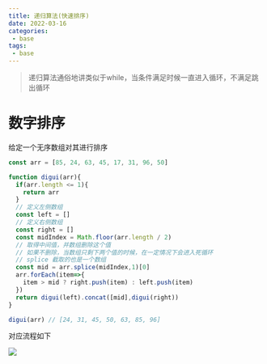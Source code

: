 ```yaml
---
title: 递归算法(快速排序)
date: 2022-03-16
categories:
 - base
tags:
 - base
---
```


>递归算法通俗地讲类似于while，当条件满足时候一直进入循环，不满足跳出循环

# 数字排序

给定一个无序数组对其进行排序

```js
const arr = [85, 24, 63, 45, 17, 31, 96, 50]

function digui(arr){
  if(arr.length <= 1){
    return arr
  }
  // 定义左侧数组
  const left = []
  // 定义右侧数组
  const right = []
  const midIndex = Math.floor(arr.length / 2)
  // 取得中间值，并数组删除这个值
  // 如果不删除，当数组只剩下两个值的时候，在一定情况下会进入死循环
  // splice 截取的也是一个数组
  const mid = arr.splice(midIndex,1)[0]
  arr.forEach(item=>{
    item > mid ? right.push(item) : left.push(item)
  })
  return digui(left).concat([mid],digui(right))
}

digui(arr) // [24, 31, 45, 50, 63, 85, 96]
```
对应流程如下

<img src="/img/digui.png"/>

